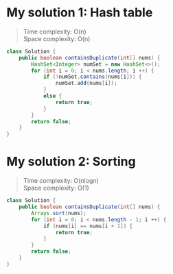 # My solution 1: Hash table
> Time complexity: O(n) <br> Space complexity: O(n)
```Java
class Solution {
    public boolean containsDuplicate(int[] nums) {
        HashSet<Integer> numSet = new HashSet<>();
        for (int i = 0; i < nums.length; i ++) {
            if (!numSet.contains(nums[i])) {
                numSet.add(nums[i]);
            }
            else {
                return true;
            }
        }
        return false;
    }
}
```
# My solution 2: Sorting
> Time complexity: O(nlogn) <br> Space complexity: O(1)
```Java
class Solution {
    public boolean containsDuplicate(int[] nums) {
        Arrays.sort(nums);
        for (int i = 0; i < nums.length - 1; i ++) {
            if (nums[i] == nums[i + 1]) {
                return true;
            }
        }
        return false;
    }
}
```
